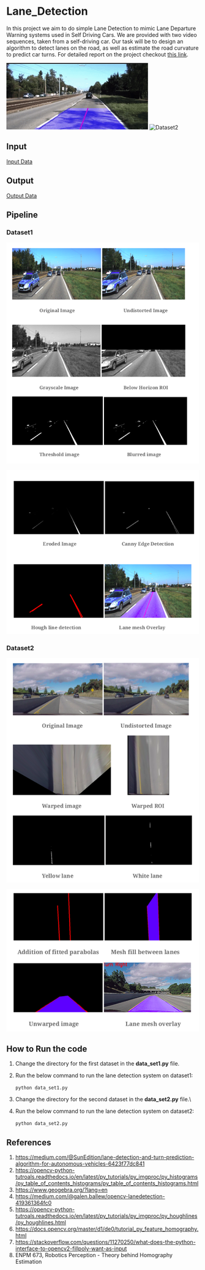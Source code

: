 # Lane_Detection
In this project we aim to do simple Lane Detection to mimic Lane Departure
Warning systems used in Self Driving Cars. We are provided with two video
sequences, taken from a self-driving car. Our task will be to design an
algorithm to detect lanes on the road, as well as estimate the road curvature
to predict car turns. For detailed report on the project checkout [this link](https://github.com/savnani5/Lane_Detection/blob/main/Documentation/ENPM673-%20PROJ2.pdf).

![Dataset1](git_gifs/vid1.gif)                 ![Dataset2](git_gifs/vid3.gif)

## Input

[Input Data](https://drive.google.com/drive/folders/1r7ys7pS1fXXc7j13srBmU1pmoKM9wfr7?usp=sharing)

## Output

[Output Data](https://drive.google.com/drive/folders/1WzawWiSORhTyJsOCJmoqT7XxZU8T_e9s?usp=sharing)

## Pipeline

### Dataset1

![dataset1](git_gifs/img1.png)

![dataset1](git_gifs/img2.png)

### Dataset2

![dataset2](git_gifs/img3.png)

![dataset2](git_gifs/img4.png)


## How to Run the code
1) Change the directory for the first dataset in the **data_set1.py** file.
2) Run the below command to run the lane detection system on dataset1:

    ```python data_set1.py```
    
3) Change the directory for the second dataset in the **data_set2.py** file.\
4) Run the below command to run the lane detection system on dataset2:
    
    ```python data_set2.py```

## References
1) https://medium.com/@SunEdition/lane-detection-and-turn-prediction-algorithm-for-autonomous-vehicles-6423f77dc841
2) https://opencv-python-tutroals.readthedocs.io/en/latest/py_tutorials/py_imgproc/py_histograms/py_table_of_contents_histograms/py_table_of_contents_histograms.html
3) https://www.geogebra.org/?lang=en
4) https://medium.com/@galen.ballew/opencv-lanedetection-419361364fc0
5) https://opencv-python-tutroals.readthedocs.io/en/latest/py_tutorials/py_imgproc/py_houghlines/py_houghlines.html
6) https://docs.opencv.org/master/d1/de0/tutorial_py_feature_homography.html
7) https://stackoverflow.com/questions/11270250/what-does-the-python-interface-to-opencv2-fillpoly-want-as-input
8) ENPM 673, Robotics Perception - Theory behind Homography Estimation

